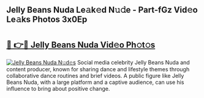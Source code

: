 ## Jelly Beans Nuda Le𝚊k𝚎d N𝚞𝚍e - Part-fGz Vid𝚎o Le𝚊ks Photos 3x0Ep

# <h2><a href="http://fbf87fy.evod.top/?m=Jelly+Beans+Nuda">🔗 👉🔴 Jelly Beans Nuda Vid𝚎o Ph𝚘t𝚘s</a></h2>

[![Jelly Beans Nuda N𝚞d𝚎s](https://i.imgur.com/8V9OHl7.gif)](http://fbf87fy.evod.top/?m=Jelly+Beans+Nuda)
Social media celebrity Jelly Beans Nuda and content producer, known for sharing dance and lifestyle themes through collaborative dance routines and brief videos. A public figure like Jelly Beans Nuda, with a large platform and a captive audience, can use his influence to bring about positive change. 
